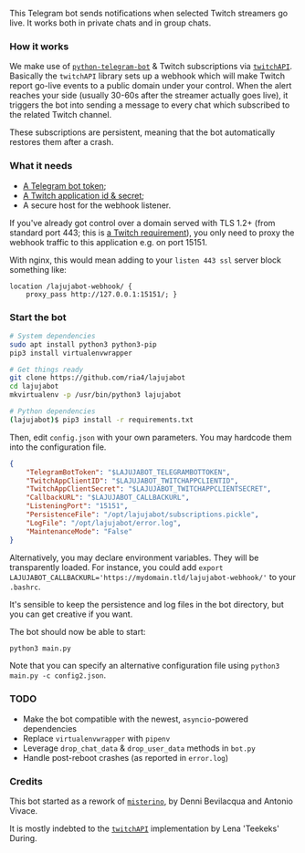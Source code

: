 This Telegram bot sends notifications when selected Twitch streamers go live. It works both in private chats and in group chats.

### How it works

We make use of [`python-telegram-bot`](https://github.com/python-telegram-bot/python-telegram-bot) & Twitch subscriptions via [`twitchAPI`](https://github.com/Teekeks/pyTwitchAPI). Basically the `twitchAPI` library sets up a webhook which will make Twitch report go-live events to a public domain under your control. When the alert reaches your side (usually 30-60s after the streamer actually goes live), it triggers the bot into sending a message to every chat which subscribed to the related Twitch channel.

These subscriptions are persistent, meaning that the bot automatically restores them after a crash.

### What it needs

- [A Telegram bot token](https://core.telegram.org/bots#6-botfather);
- [A Twitch application id & secret](https://dev.twitch.tv/console/apps/create);
- A secure host for the webhook listener.

If you've already got control over a domain served with TLS 1.2+ (from standard port 443; this is [a Twitch requirement](https://dev.twitch.tv/docs/eventsub/handling-webhook-events/)), you only need to proxy the webhook traffic to this application e.g. on port 15151.

With nginx, this would mean adding to your `listen 443 ssl` server block something like:

```nginx
location /lajujabot-webhook/ {
    proxy_pass http://127.0.0.1:15151/; }
```

### Start the bot

```bash
# System dependencies
sudo apt install python3 python3-pip
pip3 install virtualenvwrapper

# Get things ready
git clone https://github.com/ria4/lajujabot
cd lajujabot
mkvirtualenv -p /usr/bin/python3 lajujabot

# Python dependencies
(lajujabot)$ pip3 install -r requirements.txt
```

Then, edit `config.json` with your own parameters. You may hardcode them into the configuration file.

```json
{
    "TelegramBotToken": "$LAJUJABOT_TELEGRAMBOTTOKEN",
    "TwitchAppClientID": "$LAJUJABOT_TWITCHAPPCLIENTID",
    "TwitchAppClientSecret": "$LAJUJABOT_TWITCHAPPCLIENTSECRET",
    "CallbackURL": "$LAJUJABOT_CALLBACKURL",
    "ListeningPort": "15151",
    "PersistenceFile": "/opt/lajujabot/subscriptions.pickle",
    "LogFile": "/opt/lajujabot/error.log",
    "MaintenanceMode": "False"
}
```

Alternatively, you may declare environment variables. They will be transparently loaded. For instance, you could add `export LAJUJABOT_CALLBACKURL='https://mydomain.tld/lajujabot-webhook/'` to your `.bashrc`.

It's sensible to keep the persistence and log files in the bot directory, but you can get creative if you want.

The bot should now be able to start:

```bash
python3 main.py
```

Note that you can specify an alternative configuration file using `python3 main.py -c config2.json`.

### TODO

- Make the bot compatible with the newest, `asyncio`-powered dependencies
- Replace `virtualenvwrapper` with `pipenv`
- Leverage `drop_chat_data` & `drop_user_data` methods in `bot.py`
- Handle post-reboot crashes (as reported in `error.log`)

### Credits

This bot started as a rework of [`misterino`](https://github.com/avivace/misterino), by Denni Bevilacqua and Antonio Vivace.

It is mostly indebted to the [`twitchAPI`](https://github.com/Teekeks/pyTwitchAPI) implementation by Lena 'Teekeks' During.
